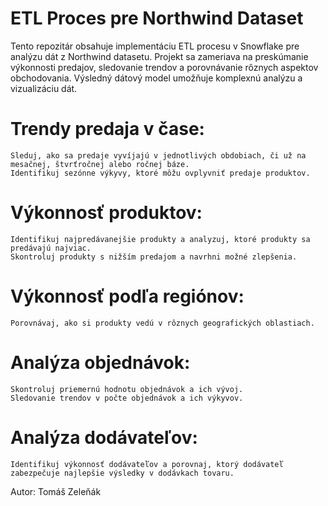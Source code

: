 # ETL Proces pre Northwind Dataset

Tento repozitár obsahuje implementáciu ETL procesu v Snowflake pre analýzu dát z Northwind datasetu. Projekt sa zameriava na preskúmanie výkonnosti predajov, sledovanie trendov a porovnávanie rôznych aspektov obchodovania. Výsledný dátový model umožňuje komplexnú analýzu a vizualizáciu dát.

# Trendy predaja v čase:

    Sleduj, ako sa predaje vyvíjajú v jednotlivých obdobiach, či už na mesačnej, štvrťročnej alebo ročnej báze.
    Identifikuj sezónne výkyvy, ktoré môžu ovplyvniť predaje produktov.

# Výkonnosť produktov:

    Identifikuj najpredávanejšie produkty a analyzuj, ktoré produkty sa predávajú najviac.
    Skontroluj produkty s nižším predajom a navrhni možné zlepšenia.

# Výkonnosť podľa regiónov:

    Porovnávaj, ako si produkty vedú v rôznych geografických oblastiach.

# Analýza objednávok:

    Skontroluj priemernú hodnotu objednávok a ich vývoj.
    Sledovanie trendov v počte objednávok a ich výkyvov.

# Analýza dodávateľov:

    Identifikuj výkonnosť dodávateľov a porovnaj, ktorý dodávateľ zabezpečuje najlepšie výsledky v dodávkach tovaru.

Autor: Tomáš Zeleňák
